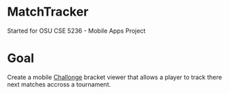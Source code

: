 # MatchTracker

Started for OSU CSE 5236 - Mobile Apps Project

# Goal

Create a mobile [Challonge](http://challonge.com/) bracket viewer that allows a player to track there next matches accross a tournament.
